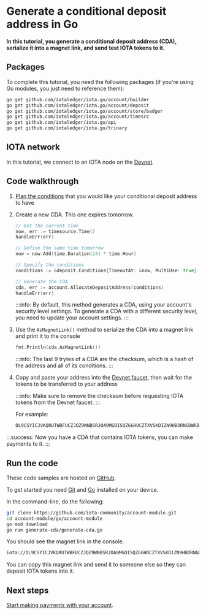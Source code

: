 # Generate a conditional deposit address in Go

**In this tutorial, you generate a conditional deposit address (CDA), serialize it into a magnet link, and send test IOTA tokens to it.**

## Packages

To complete this tutorial, you need the following packages (if you're using Go modules, you just need to reference them):

```bash
go get github.com/iotaledger/iota.go/account/builder
go get github.com/iotaledger/iota.go/account/deposit
go get github.com/iotaledger/iota.go/account/store/badger
go get github.com/iotaledger/iota.go/account/timesrc
go get github.com/iotaledger/iota.go/api
go get github.com/iotaledger/iota.go/trinary
```

## IOTA network

In this tutorial, we connect to an IOTA node on the [Devnet](root://getting-started/0.1/network/iota-networks.md#devnet).

## Code walkthrough

1. [Plan the conditions](../introduction/overview.md#advice-for-creating-cdas) that you would like your conditional deposit address to have

2. Create a new CDA. This one expires tomorrow.

    ```go
    // Get the current time
	now, err := timesource.Time()
	handleErr(err)

	// Define the same time tomorrow
	now = now.Add(time.Duration(24) * time.Hour)

	// Specify the conditions
	conditions := &deposit.Conditions{TimeoutAt: &now, MultiUse: true}

	// Generate the CDA
	cda, err := account.AllocateDepositAddress(conditions)
	handleErr(err)
    ```

    :::info:
    By default, this method generates a CDA, using your account's security level settings. To generate a CDA with a different security level, you need to update your account settings.
    :::

3. Use the `AsMagnetLink()` method to serialize the CDA into a magnet link and print it to the console

    ```go
    fmt.Println(cda.AsMagnetLink())
    ```

    :::info:
    The last 9 trytes of a CDA are the checksum, which is a hash of the address and all of its conditions.
    :::

4. Copy and paste your address into the [Devnet faucet](https://faucet.devnet.iota.org), then wait for the tokens to be transferred to your address

    :::info:
    Make sure to remove the checksum before requesting IOTA tokens from the Devnet faucet.
    :::

    For example:

    ```bash
    DL9CSYICJVKQRUTWBFUCZJQZ9WNBSRJOA9MGOISQZGGHOCZTXVSKDIZN9HBORNGDWRBBAFTKXGEJIAHKD
    ```

:::success:
Now you have a CDA that contains IOTA tokens, you can make payments to it.
:::

## Run the code

These code samples are hosted on [GitHub](https://github.com/iota-community/account-module).

To get started you need [Git](https://git-scm.com/book/en/v2/Getting-Started-Installing-Git) and [Go](https://golang.org/doc/install) installed on your device.

In the command-line, do the following:

```bash
git clone https://github.com/iota-community/account-module.git
cd account-module/go/account-module
go mod download
go run generate-cda/generate-cda.go
```

You should see the magnet link in the console.

```bash
iota://DL9CSYICJVKQRUTWBFUCZJQZ9WNBSRJOA9MGOISQZGGHOCZTXVSKDIZN9HBORNGDWRBBAFTKXGEJIAHKDJUYJJCFHC/?timeout_at=1574514007&multi_use=1&expected_amount=0
```

You can copy this magnet link and send it to someone else so they can deposit IOTA tokens into it.

## Next steps

[Start making payments with your account](../go/make-payment.md).